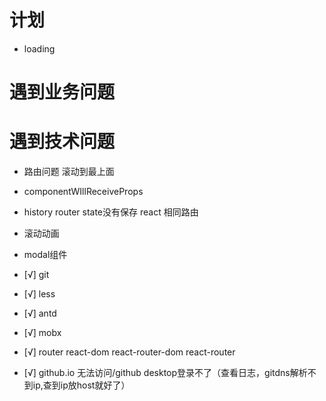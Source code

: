 # 计划

- loading


# 遇到业务问题

# 遇到技术问题
   
- 路由问题 滚动到最上面
- componentWIllReceiveProps
- history router state没有保存 react 相同路由
- 滚动动画
- modal组件

- [√] git
- [√] less 
- [√] antd  
- [√] mobx 
- [√] router react-dom react-router-dom react-router
- [√] github.io 无法访问/github desktop登录不了（查看日志，gitdns解析不到ip,查到ip放host就好了）


 
